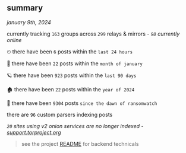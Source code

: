 
## summary
_january 9th, 2024_

currently tracking `163` groups across `299` relays & mirrors - _`98` currently online_

⏲ there have been `6` posts within the `last 24 hours`

🦈 there have been `22` posts within the `month of january`

🪐 there have been `923` posts within the `last 90 days`

🏚 there have been `22` posts within the `year of 2024`

🦕 there have been `9304` posts `since the dawn of ransomwatch`

there are `96` custom parsers indexing posts

_`20` sites using v2 onion services are no longer indexed - [support.torproject.org](https://support.torproject.org/onionservices/v2-deprecation/)_

> see the project [README](https://github.com/joshhighet/ransomwatch#ransomwatch--) for backend technicals
